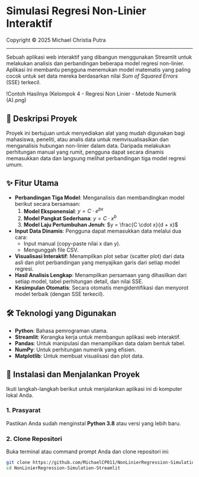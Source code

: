 # Simulasi Regresi Non-Linier Interaktif
Copyright © 2025 Michael Christia Putra

---

Sebuah aplikasi web interaktif yang dibangun menggunakan Streamlit untuk melakukan analisis dan perbandingan beberapa model regresi non-linier. Aplikasi ini membantu pengguna menemukan model matematis yang paling cocok untuk set data mereka berdasarkan nilai *Sum of Squared Errors* (SSE) terkecil.

!Contoh Hasilnya (Kelompok 4 - Regresi Non Linier - Metode Numerik (A).png)

## 📖 Deskripsi Proyek
Proyek ini bertujuan untuk menyediakan alat yang mudah digunakan bagi mahasiswa, peneliti, atau analis data untuk memvisualisasikan dan menganalisis hubungan non-linier dalam data. Daripada melakukan perhitungan manual yang rumit, pengguna dapat secara dinamis memasukkan data dan langsung melihat perbandingan tiga model regresi umum.

## ✨ Fitur Utama
* **Perbandingan Tiga Model**: Menganalisis dan membandingkan model berikut secara bersamaan:
    1.  **Model Eksponensial**: $y = C \cdot e^{bx}$
    2.  **Model Pangkat Sederhana**: $y = C \cdot x^b$
    3.  **Model Laju Pertumbuhan Jenuh**: $y = \frac{C \cdot x}{d + x}$
* **Input Data Dinamis**: Pengguna dapat memasukkan data melalui dua cara:
    * Input manual (copy-paste nilai x dan y).
    * Mengunggah file CSV.
* **Visualisasi Interaktif**: Menampilkan plot sebar (scatter plot) dari data asli dan plot perbandingan yang menyajikan garis dari setiap model regresi.
* **Hasil Analisis Lengkap**: Menampilkan persamaan yang dihasilkan dari setiap model, tabel perhitungan detail, dan nilai SSE.
* **Kesimpulan Otomatis**: Secara otomatis mengidentifikasi dan menyorot model terbaik (dengan SSE terkecil).

## 🛠️ Teknologi yang Digunakan
* **Python**: Bahasa pemrograman utama.
* **Streamlit**: Kerangka kerja untuk membangun aplikasi web interaktif.
* **Pandas**: Untuk manipulasi dan menampilkan data dalam bentuk tabel.
* **NumPy**: Untuk perhitungan numerik yang efisien.
* **Matplotlib**: Untuk membuat visualisasi dan plot data.

## 🚀 Instalasi dan Menjalankan Proyek
Ikuti langkah-langkah berikut untuk menjalankan aplikasi ini di komputer lokal Anda.

### 1. Prasyarat
Pastikan Anda sudah menginstal **Python 3.8** atau versi yang lebih baru.

### 2. Clone Repositori
Buka terminal atau command prompt Anda dan clone repositori ini:
```bash
git clone https://github.com/MichaelCP011/NonLinierRegression-Simulation-Streamlit.git
cd NonLinierRegression-Simulation-Streamlit
